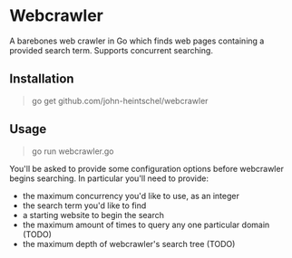 # Webcrawler
A barebones web crawler in Go which finds web pages containing a provided search term. Supports concurrent searching.

## Installation

> go get github.com/john-heintschel/webcrawler

## Usage

> go run webcrawler.go

You'll be asked to provide some configuration options before webcrawler begins searching. In particular you'll need to provide:
 - the maximum concurrency you'd like to use, as an integer
 - the search term you'd like to find
 - a starting website to begin the search
 - the maximum amount of times to query any one particular domain (TODO)
 - the maximum depth of webcrawler's search tree (TODO)
